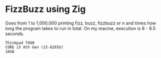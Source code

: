 # FizzBuzz using Zig

Goes from 1 to 1,000,000 printing fizz, buzz, fizzbuzz or n and times how long
the program takes to run in total. On my macine, execution is 8 - 8.5 seconds.

```
Thinkpad T490
CORE i5 8th Gen (i5-8265U)
16GB
```